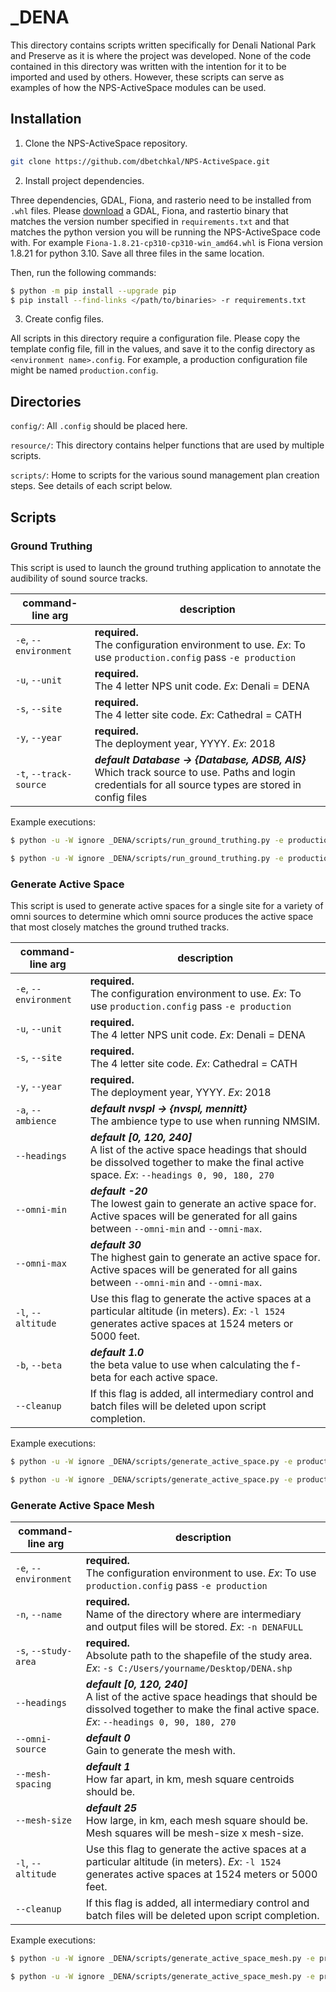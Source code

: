 # _DENA

This directory contains scripts written specifically for Denali National Park and Preserve as it is where the 
project was developed. None of the code contained in this directory was written with the intention for it to be imported 
and used by others. However, these scripts can serve as examples of how the NPS-ActiveSpace modules can be used.

## Installation

1. Clone the NPS-ActiveSpace repository.
```bash
git clone https://github.com/dbetchkal/NPS-ActiveSpace.git
```

2. Install project dependencies.

Three dependencies, GDAL, Fiona, and rasterio need to be installed from `.whl` files. Please 
[download](https://www.lfd.uci.edu/~gohlke/pythonlibs/) a GDAL, Fiona, and rastertio binary that matches the version 
number specified in `requirements.txt` and that matches the python version you will be running the NPS-ActiveSpace code 
with. For example `Fiona‑1.8.21‑cp310‑cp310‑win_amd64.whl` is Fiona version 1.8.21 for python 3.10. Save all three files in 
the same location.

Then, run the following commands:

```bash
$ python -m pip install --upgrade pip
$ pip install --find-links </path/to/binaries> -r requirements.txt
```

3. Create config files.

All scripts in this directory require a configuration file. Please copy the template config file, fill
in the values, and save it to the config directory as `<environment name>.config`. For example, a production
configuration file might be named `production.config`.

## Directories

`config/`: All `.config` should be placed here.

`resource/`: This directory contains helper functions that are used by multiple scripts.

`scripts/`: Home to scripts for the various sound management plan creation steps. See details of each script below.

## Scripts

### Ground Truthing

This script is used to launch the ground truthing application to annotate the audibility of sound source tracks.

| command-line arg       | description                                                                                                                                                |
|------------------------|------------------------------------------------------------------------------------------------------------------------------------------------------------|
| `-e`, `--environment`  | **required.**<br/>The configuration environment to use. *Ex*: To use `production.config` pass `-e production`                                              |
| `-u`, `--unit`         | **required.**<br/>The 4 letter NPS unit code. *Ex*: Denali = DENA                                                                                          |
| `-s`, `--site`         | **required.**<br/>The 4 letter site code. *Ex*: Cathedral = CATH                                                                                           |
| `-y`, `--year`         | **required.**<br/>The deployment year, YYYY. *Ex*: 2018                                                                                                    |
| `-t`, `--track-source` | ***default Database -> {Database, ADSB, AIS}***<br/>Which track source to use. Paths and login credentials for all source types are stored in config files |

Example executions:

```bash
$ python -u -W ignore _DENA/scripts/run_ground_truthing.py -e production -u DENA -s MOOS -y 2018
```

```bash
$ python -u -W ignore _DENA/scripts/run_ground_truthing.py -e production -u DENA -s TRLA -y 2018 -t ADSB
```

### Generate Active Space

This script is used to generate active spaces for a single site for a variety of omni sources to determine which 
omni source produces the active space that most closely matches the ground truthed tracks. 

| command-line arg      | description                                                                                                                                                              |
|-----------------------|--------------------------------------------------------------------------------------------------------------------------------------------------------------------------|
| `-e`, `--environment`  | **required.**<br/>The configuration environment to use. *Ex*: To use `production.config` pass `-e production`                                                            |
| `-u`, `--unit`         | **required.**<br/>The 4 letter NPS unit code. *Ex*: Denali = DENA                                                                                                        |
| `-s`, `--site`         | **required.**<br/>The 4 letter site code. *Ex*: Cathedral = CATH                                                                                                         |
| `-y`, `--year`         | **required.**<br/>The deployment year, YYYY. *Ex*: 2018                                                                                                                  |
| `-a`, `--ambience`    | ***default nvspl -> {nvspl, mennitt}***<br/>The ambience type to use when running NMSIM.                                                                                 |
| `--headings`          | ***default [0, 120, 240]***<br/>A list of the active space headings that should be dissolved together to make the final active space. *Ex*: `--headings 0, 90, 180, 270` |
| `--omni-min`          | ***default -20***<br/>The lowest gain to generate an active space for. Active spaces will be generated for all gains between `--omni-min` and `--omni-max`.              |
| `--omni-max`          | ***default 30***<br/>The highest gain to generate an active space for. Active spaces will be generated for all gains between `--omni-min` and `--omni-max`.              |
| `-l`, `--altitude`    | Use this flag to generate the active spaces at a particular altitude (in meters). *Ex*: `-l 1524` generates active spaces at 1524 meters or 5000 feet.                   |
| `-b`, `--beta`        | ***default 1.0***<br/>the beta value to use when calculating the f-beta for each active space.                                                                           |
| `--cleanup`           | If this flag is added, all intermediary control and batch files will be deleted upon script completion.                                                                  |

Example executions:

```bash
$ python -u -W ignore _DENA/scripts/generate_active_space.py -e production -u DENA -s MOOS -y 2018 --cleanup
```

```bash
$ python -u -W ignore _DENA/scripts/generate_active_space.py -e production -u DENA -s TRLA -y 2017  -a mennitt --headings 0 --omni-min -5 --omni-max 10.5 -l 3658 -b .5
```

### Generate Active Space Mesh

| command-line arg      | description                                                                                                                                                              |
|-----------------------|--------------------------------------------------------------------------------------------------------------------------------------------------------------------------|
| `-e`, `--environment` | **required.**<br/>The configuration environment to use. *Ex*: To use `production.config` pass `-e production`                                                            |
| `-n`, `--name`        | **required.**<br/>Name of the directory where are intermediary and output files will be stored. *Ex*: `-n DENAFULL`                                                      |
| `-s`, `--study-area`  | **required.**<br/>Absolute path to the shapefile of the study area. *Ex*: `-s C:/Users/yourname/Desktop/DENA.shp`                                                        |
| `--headings`          | ***default [0, 120, 240]***<br/>A list of the active space headings that should be dissolved together to make the final active space. *Ex*: `--headings 0, 90, 180, 270` |
| `--omni-source`       | ***default 0***<br/>Gain to generate the mesh with.                                                                                                                      |
| `--mesh-spacing`      | ***default 1***<br/>How far apart, in km, mesh square centroids should be.                                                                                               |
| `--mesh-size`         | ***default 25***<br/>How large, in km, each mesh square should be. Mesh squares will be mesh-size x mesh-size.                                                           |
| `-l`, `--altitude`    | Use this flag to generate the active spaces at a particular altitude (in meters). *Ex*: `-l 1524` generates active spaces at 1524 meters or 5000 feet.                   |
| `--cleanup`           | If this flag is added, all intermediary control and batch files will be deleted upon script completion.                                                                  |

Example executions:

```bash
$ python -u -W ignore _DENA/scripts/generate_active_space_mesh.py -e production -n DENAFULL -s C:/Users/yourname/Desktop/DENA.shp --cleanup
```

```bash
$ python -u -W ignore _DENA/scripts/generate_active_space_mesh.py -e production -n DENAFULL -s C:/Users/yourname/Desktop/DENA.shp --headings 0 180 --omni-source -12.5 --mesh-spacing 10 --mesh-size 20 -l 1524
```